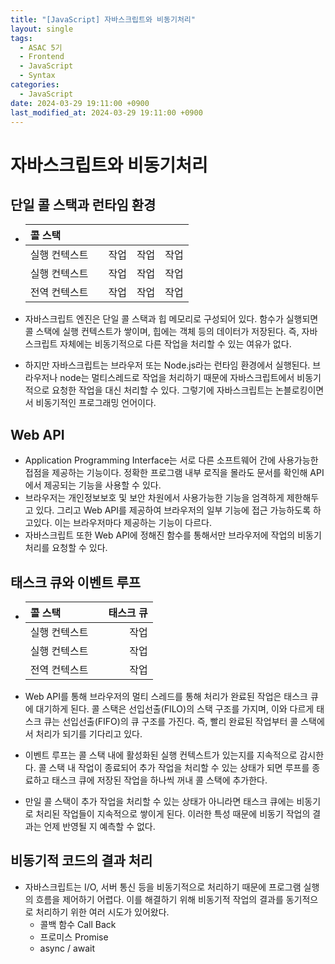 ```yaml
---
title: "[JavaScript] 자바스크립트와 비동기처리"
layout: single
tags:
  - ASAC 5기
  - Frontend
  - JavaScript
  - Syntax
categories:
  - JavaScript
date: 2024-03-29 19:11:00 +0900
last_modified_at: 2024-03-29 19:11:00 +0900
---
```


# 자바스크립트와 비동기처리

## 단일 콜 스택과 런타임 환경

- 
  | 콜 스택| | | | |
  | :--- | ---: | ---: | ---: | ---: |
  | 실행 컨텍스트 | | 작업 | 작업 | 작업 |
  | 실행 컨텍스트 | | 작업 | 작업 | 작업 |
  | 전역 컨텍스트 | | 작업 | 작업 | 작업 |

- 자바스크립트 엔진은 단일 콜 스택과 힙 메모리로 구성되어 있다. 함수가 실행되면 콜 스택에 실행 컨텍스트가 쌓이며, 힙에는 객체 등의 데이터가 저장된다. 즉, 자바스크립트 자체에는 비동기적으로 다른 작업을 처리할 수 있는 여유가 없다.
- 하지만 자바스크립트는 브라우저 또는 Node.js라는 런타임 환경에서 실행된다. 브라우저나 node는 멀티스레드로 작업을 처리하기 때문에 자바스크립트에서 비동기적으로 요청한 작업을 대신 처리할 수 있다. 그렇기에 자바스크립트는 논블로킹이면서 비동기적인 프로그래밍 언어이다.

## Web API

- Application Programming Interface는 서로 다른 소프트웨어 간에 사용가능한 접점을 제공하는 기능이다. 정확한 프로그램 내부 로직을 몰라도 문서를 확인해 API에서 제공되는 기능을 사용할 수 있다.
- 브라우저는 개인정보보호 및 보안 차원에서 사용가능한 기능을 엄격하게 제한해두고 있다. 그리고 Web API를 제공하여 브라우저의 일부 기능에 접근 가능하도록 하고있다. 이는 브라우저마다 제공하는 기능이 다르다.
- 자바스크립트 또한 Web API에 정해진 함수를 통해서만 브라우저에 작업의 비동기처리를 요청할 수 있다.

## 태스크 큐와 이벤트 루프

- 
  | 콜 스택| | 태스크 큐 |
  | :--- | ---: | ---: |
  | 실행 컨텍스트 | | 작업 |
  | 실행 컨텍스트 | | 작업 |
  | 전역 컨텍스트 | | 작업 |

- Web API를 통해 브라우저의 멀티 스레드를 통해 처리가 완료된 작업은 태스크 큐에 대기하게 된다. 콜 스택은 선입선출(FILO)의 스택 구조를 가지며, 이와 다르게 태스크 큐는 선입선출(FIFO)의 큐 구조를 가진다. 즉, 빨리 완료된 작업부터 콜 스택에서 처리가 되기를 기다리고 있다.
- 이벤트 루프는 콜 스택 내에 활성화된 실행 컨텍스트가 있는지를 지속적으로 감시한다. 콜 스택 내 작업이 종료되어 추가 작업을 처리할 수 있는 상태가 되면 루프를 종료하고 태스크 큐에 저장된 작업을 하나씩 꺼내 콜 스택에 추가한다.
- 만일 콜 스택이 추가 작업을 처리할 수 있는 상태가 아니라면 태스크 큐에는 비동기로 처리된 작업들이 지속적으로 쌓이게 된다. 이러한 특성 때문에 비동기 작업의 결과는 언제 반영될 지 예측할 수 없다.

## 비동기적 코드의 결과 처리

- 자바스크립트는 I/O, 서버 통신 등을 비동기적으로 처리하기 때문에 프로그램 실행의 흐름을 제어하기 어렵다. 이를 해결하기 위해 비동기적 작업의 결과를 동기적으로 처리하기 위한 여러 시도가 있어왔다.
    - 콜백 함수 Call Back
    - 프로미스 Promise
    - async / await